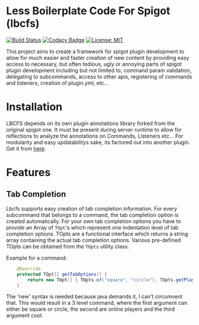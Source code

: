 # Less Boilerplate Code For Spigot (lbcfs)
[![Build Status](https://travis-ci.com/SeineEloquenz/lbcfs.svg?branch=master)](https://travis-ci.com/SeineEloquenz/lbcfs)
[![Codacy Badge](https://api.codacy.com/project/badge/Grade/85c77b4180894c749fe2ad2c1d2965b2)](https://www.codacy.com/app/alexander-linder/lbcfs?utm_source=github.com&amp;utm_medium=referral&amp;utm_content=SeineEloquenz/lbcfs&amp;utm_campaign=Badge_Grade)
[![License: MIT](https://img.shields.io/badge/License-MIT-yellow.svg)](https://opensource.org/licenses/MIT)

This project aims to create a framework for spigot plugin development to allow for much easier and faster
creation of new content by providing easy access to necessary, but often tedious, ugly or annoying parts of spigot
plugin development including but not limited to, command param validation, delegating to subcommands, access to other apis, registering of commands and listeners, creation of plugin.yml, etc...

# Installation
LBCFS depends on its own plugin annotations library forked from the original spigot one.
It must be present during server runtime to allow for reflections to analyze the annotations on Commands, Listeners etc...
For modularity and easy updatabilitys sake, its factored out into another plugin.
Get it from [here](https://github.com/SeineEloquenz/lbcfs-plugin-annotations).

# Features

## Tab Completion
Lbcfs supports easy creation of tab completion information. For every subcommand that belongs to a command, the tab
completion option is created automatically. For your own tab completion options you have to provide an Array of `TOpt`'s
which represent one indentation level of tab completion options. TOpts are a functional interface which returns a string
array containing the actual tab completion options. Various pre-defined TOpts can be obtained from the `TOpts` utility
class.

Example for a command:
```java
    @Override
    protected TOpt[] getTabOptions() {
        return new TOpt[] { TOpts.of("square", "circle"), TOpts.getPlayers(), TOpts.of("cool")};
    }
```
The 'new' syntax is needed because java demands it, I can't circumvent that.
This would result in a 3 level command, where the first argument can either be square or circle, the second are online
players and the third argument cool.
